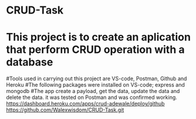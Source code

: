 # CRUD-Task
# This project is to create an aplication that perform CRUD operation with a database
#Tools used in carrying out this project are VS-code, Postman, Github and Heroku
#The following packages were installed on VS-code; express and mongodb
#The app create a payload, get the data, update the data and delete the data. it was tested on Postman and was confirmed working.
https://dashboard.heroku.com/apps/crud-adewale/deploy/github
https://github.com/Walexwisdom/CRUD-Task.git
